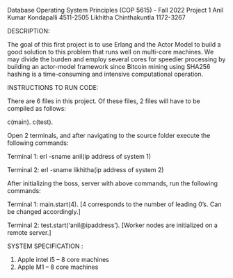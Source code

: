 Database Operating System Principles
(COP 5615) - Fall 2022
Project 1
Anil Kumar Kondapalli
4511-2505
Likhitha Chinthakuntla
1172-3267



DESCRIPTION:

The goal of this first project is to use Erlang and the Actor Model to build a good solution to this problem that runs well on multi-core machines. We may divide the burden and employ several cores for speedier processing by building an actor-model framework since Bitcoin mining using SHA256 hashing is a time-consuming and intensive computational operation.

INSTRUCTIONS TO RUN CODE:

There are 6 files in this project. Of these files, 2 files will have to be compiled as follows:

c(main).
c(test).

Open 2 terminals, and after navigating to the source folder execute the following commands:

Terminal 1:
erl -sname anil(ip address of system 1)

Terminal 2:
erl -sname likhitha(ip address of system 2)

After initializing the boss, server with above commands, run the following commands:

Terminal 1:
main.start(4). [4 corresponds to the number of leading 0’s. Can be changed accordingly.]

Terminal 2:
test.start(‘anil@ipaddress’). [Worker nodes are initialized on a remote server.]

SYSTEM SPECIFICATION :

1. 	Apple intel i5 – 8 core machines
2. 	Apple M1 – 8 core machines